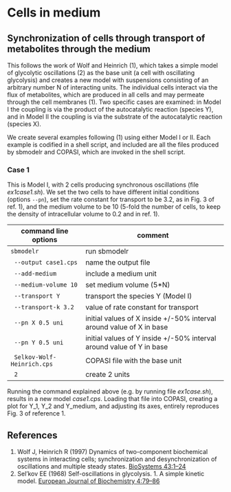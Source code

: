 # Cells in medium
## Synchronization of cells through transport of metabolites through the medium

This follows the work of Wolf and Heinrich (1), which takes a simple model of glycolytic oscillations (2) as the base unit (a cell with oscillating glycolysis) and creates a new model with suspensions consisting of an arbitrary number N of interacting units. The individual cells interact via the flux of metabolites, which are produced in all cells and may permeate through the cell membranes (1). Two specific cases are examined: in Model I the coupling is via the product of the autocatalytic reaction (species Y), and in Model II the coupling is via the substrate of the autocatalytic reaction (species X).

We create several examples following (1) using either Model I or II. Each example is codified in a shell script, and included are all the files produced by sbmodelr and COPASI, which are invoked in the shell script.

### Case 1
This is Model I, with 2 cells producing synchronous oscillations (file *ex1case1.sh*). We set the two cells to have different initial conditions (options ``--pn``), set the rate constant for transport to be 3.2, as in Fig. 3 of
ref. 1), and the medium volume to be 10 (5-fold the number of cells, to keep the density of intracellular volume
to 0.2 and in ref. 1).

| command line options         | comment                              |
| ---------------------------- | ------------------------------------ |
|``sbmodelr``                  | run sbmodelr                         |
|`` --output case1.cps``       | name the output file                 |
|`` --add-medium``             | include a medium unit                |
|`` --medium-volume 10``       | set medium volume (5*N)              |
|`` --transport Y``            | transport the species Y (Model I)    |
|`` --transport-k 3.2``        | value of rate constant for transport |
|`` --pn X 0.5 uni``           | initial values of X inside +/-50% interval around value of X in base |
|`` --pn Y 0.5 uni``           | initial values of Y inside +/-50% interval around value of Y in base |
|`` Selkov-Wolf-Heinrich.cps`` | COPASI file with the base unit       |
|`` 2``                        | create 2 units                       |

Running the command explained above (e.g. by running file *ex1case.sh*), results in a new model *case1.cps*. Loading that file into COPASI, creating a plot for Y_1, Y_2 and Y_medium, and adjusting its axes, entirely reproduces Fig. 3 of reference 1.


## References

1. Wolf J, Heinrich R (1997) Dynamics of two-component biochemical systems in interacting cells; synchronization and desynchronization of oscillations and multiple steady states. [BioSystems 43:1–24](https://doi.org/10.1016/s0303-2647(97)01688-2)
2. Sel’kov EE (1968) Self-oscillations in glycolysis. 1. A simple kinetic model. [European Journal of Biochemistry 4:79–86](https://doi.org/10.1111/j.1432-1033.1968.tb00175.x)
